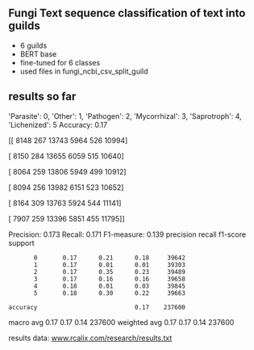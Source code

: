 ## Fungi Text sequence classification of text into guilds

* 6 guilds
* BERT base
* fine-tuned for 6 classes
* used files in fungi_ncbi_csv_split_guild


## results so far 

  'Parasite': 0, 'Other': 1, 'Pathogen': 2, 'Mycorrhizal': 3, 'Saprotroph': 4, 'Lichenized': 5
Accuracy: 0.17

[[ 8148   267 13743  5964   526 10994]

 [ 8150   284 13655  6059   515 10640]
 
 [ 8064   259 13806  5949   499 10912]
 
 [ 8094   256 13982  6151   523 10652]
 
 [ 8164   309 13763  5924   544 11141]
 
 [ 7907   259 13396  5851   455 11795]]
 
Precision: 0.173
Recall: 0.171
F1-measure: 0.139
              precision    recall  f1-score   support

           0       0.17      0.21      0.18     39642
           1       0.17      0.01      0.01     39303
           2       0.17      0.35      0.23     39489
           3       0.17      0.16      0.16     39658
           4       0.18      0.01      0.03     39845
           5       0.18      0.30      0.22     39663

    accuracy                           0.17    237600
   macro avg       0.17      0.17      0.14    237600
weighted avg       0.17      0.17      0.14    237600



results data: www.rcalix.com/research/results.txt

